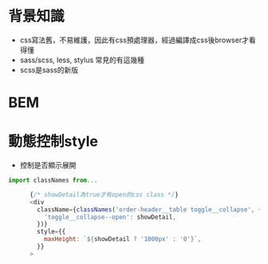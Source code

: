 # 背景知識

- css寫法舊，不易維護，因此有css預處理器，經過編譯成css後browser才看得懂
- sass/scss, less, stylus 常見的有這幾種
- scss是sass的新版

# BEM


# 動態控制style
- 控制是否顯示展開

```js
import classNames from...

      {/* showDetail為true才有open的css class */}
      <div
        className={classNames('order-header__table toggle__collapse', {
          'toggle__collapse--open': showDetail,
        })}
        style={{
          maxHeight: `${showDetail ? '1000px' : '0'}`,
        }}
      >
```
